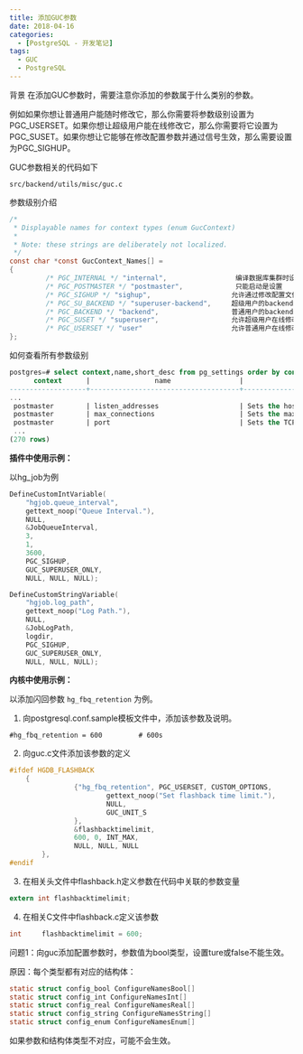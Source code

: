 ```yaml
---
title: 添加GUC参数
date: 2018-04-16 
categories: 
  - [PostgreSQL - 开发笔记]
tags: 
  - GUC
  - PostgreSQL
---
```




背景
在添加GUC参数时，需要注意你添加的参数属于什么类别的参数。

例如如果你想让普通用户能随时修改它，那么你需要将参数级别设置为PGC_USERSET。如果你想让超级用户能在线修改它，那么你需要将它设置为PGC_SUSET。如果你想让它能够在修改配置参数并通过信号生效，那么需要设置为PGC_SIGHUP。

GUC参数相关的代码如下

```
src/backend/utils/misc/guc.c
```

参数级别介绍
```c
/*  
 * Displayable names for context types (enum GucContext)  
 *  
 * Note: these strings are deliberately not localized.  
 */  
const char *const GucContext_Names[] =  
{  
         /* PGC_INTERNAL */ "internal",                 编译数据库集群时设置  
         /* PGC_POSTMASTER */ "postmaster",             只能启动是设置  
         /* PGC_SIGHUP */ "sighup",                    允许通过修改配置文件，并通过SIGHUP信号更新参数。  
         /* PGC_SU_BACKEND */ "superuser-backend",     超级用户的backend级参数  
         /* PGC_BACKEND */ "backend",                  普通用户的backend级参数  
         /* PGC_SUSET */ "superuser",                  允许超级用户在线修改的参数  
         /* PGC_USERSET */ "user"                      允许普通用户在线修改的参数  
};  
```
如何查看所有参数级别
```sql
postgres=# select context,name,short_desc from pg_settings order by context,category,name;  
      context      |                name                 |                                                          short_desc                                                             
-------------------+-------------------------------------+-------------------------------------------------------------------------------------------------------------------------------  
...
 postmaster        | listen_addresses                    | Sets the host name or IP address(es) to listen to.  
 postmaster        | max_connections                     | Sets the maximum number of concurrent connections.  
 postmaster        | port                                | Sets the TCP port the server listens on.  
 ...
(270 rows)  
```
**插件中使用示例：**

以hg_job为例

```c
DefineCustomIntVariable(
	"hgjob.queue_interval",
	gettext_noop("Queue Interval."),
	NULL,
	&JobQueueInterval,
	3,
	1,
	3600,
	PGC_SIGHUP,
	GUC_SUPERUSER_ONLY,
	NULL, NULL, NULL);

DefineCustomStringVariable(
	"hgjob.log_path",
	gettext_noop("Log Path."),
	NULL,
	&JobLogPath,
	logdir,
	PGC_SIGHUP,
	GUC_SUPERUSER_ONLY,
	NULL, NULL, NULL);
```



**内核中使用示例：**

以添加闪回参数 `hg_fbq_retention` 为例。

1. 向postgresql.conf.sample模板文件中，添加该参数及说明。

```shell
#hg_fbq_retention = 600			# 600s
```



2. 向guc.c文件添加该参数的定义

```c
#ifdef HGDB_FLASHBACK
	{
                {"hg_fbq_retention", PGC_USERSET, CUSTOM_OPTIONS,
                        gettext_noop("Set flashback time limit."),
                        NULL,
                        GUC_UNIT_S
                },
                &flashbacktimelimit,
                600, 0, INT_MAX,
                NULL, NULL, NULL
        },
#endif
```



3. 在相关头文件中flashback.h定义参数在代码中关联的参数变量

```c
extern int flashbacktimelimit;
```



4. 在相关C文件中flashback.c定义该参数

```c
int		flashbacktimelimit = 600;
```





问题1：向guc添加配置参数时，参数值为bool类型，设置ture或false不能生效。

原因：每个类型都有对应的结构体：

```c
static struct config_bool ConfigureNamesBool[]
static struct config_int ConfigureNamesInt[]
static struct config_real ConfigureNamesReal[]
static struct config_string ConfigureNamesString[]
static struct config_enum ConfigureNamesEnum[]
```

如果参数和结构体类型不对应，可能不会生效。